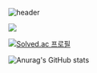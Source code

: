 ![header](https://capsule-render.vercel.app/api?type=slice&color=A100FF&height=200&section=header&text=Hello&fontAlign=80&fontAlignY=30&fontColor=ffffff&desc=I'M%20SeungSoo&descAlign=70&descAlignY=50&rotate=30)



   
   
   <img src="https://img.shields.io/badge/메일-EA4335?style=flat&logo=gmail&logoColor=white"/>

[![Solved.ac
프로필](http://mazassumnida.wtf/api/v2/generate_badge?boj={handle})](https://solved.ac/{handle})


![Anurag's GitHub stats](https://github-readme-stats.vercel.app/api?username=costudying&show_icons=true&theme=dark)
